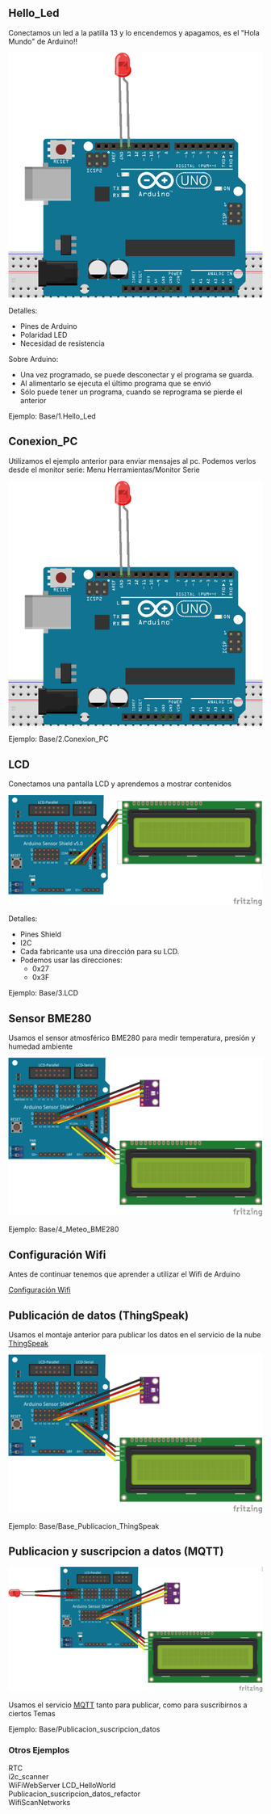 ## Hello_Led    

Conectamos un led a la patilla 13 y lo encendemos y apagamos, es el "Hola Mundo" de Arduino!!

![](./imagenes/1_Hello_led_bb.png)

Detalles:
* Pines de Arduino
* Polaridad LED
* Necesidad de resistencia

Sobre Arduino:
* Una vez programado, se puede desconectar y el programa se guarda.
* Al alimentarlo se ejecuta el último programa que se envió
* Sólo puede tener un programa, cuando se reprograma se pierde el anterior

Ejemplo: Base/1.Hello_Led

## Conexion_PC  

Utilizamos el ejemplo anterior para enviar mensajes al pc. Podemos verlos desde el monitor serie: Menu Herramientas/Monitor Serie

![](./imagenes/1_Hello_led_bb.png)

Ejemplo: Base/2.Conexion_PC

## LCD

Conectamos una pantalla LCD y aprendemos a mostrar contenidos

![](./imagenes/3_LCD_bb.png)

Detalles:
* Pines Shield
* I2C
* Cada fabricante usa una dirección para su LCD.
* Podemos usar las direcciones:
    * 0x27
    * 0x3F

Ejemplo: Base/3.LCD

## Sensor BME280

Usamos el sensor atmosférico BME280 para medir temperatura, presión y humedad ambiente

![](./imagenes/4_Meteo_BME280_bb.png)

Ejemplo: Base/4_Meteo_BME280

## Configuración Wifi

Antes de continuar tenemos que aprender a utilizar el Wifi de Arduino

[Configuración Wifi](./wifi.md)

## Publicación de datos (ThingSpeak)

Usamos el montaje anterior para publicar los datos en el servicio de la nube [ThingSpeak](./ThingSpeak.md)

![](./imagenes/4_Meteo_BME280_bb.png)

Ejemplo: Base/Base_Publicacion_ThingSpeak

## Publicacion y suscripcion a datos (MQTT)

![](./imagenes/Publicacion_y_suscripcion_MQTT_bb.png)

Usamos el servicio [MQTT](./mqtt.md) tanto para publicar, como para suscribirnos a ciertos Temas

Ejemplo: Base/Publicacion_suscripcion_datos           

### Otros Ejemplos
RTC               
i2c_scanner     
WiFiWebServer
LCD_HelloWorld  
Publicacion_suscripcion_datos_refactor  
WifiScanNetworks
